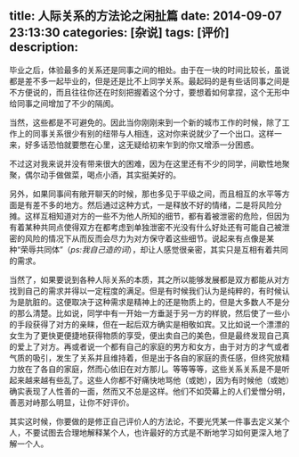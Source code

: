 title: 人际关系的方法论之闲扯篇
date: 2014-09-07 23:13:30
categories: [杂说]
tags: [评价]
description: 
---
毕业之后，体验最多的关系还是同事之间的相处。由于在一块的时间比较长，虽说都是差不多一起毕业的，但是还是比不上同学关系。最起码的是有些话同事之间是不方便说的，而且往往你还在时刻把握着这个分寸，要想着如何拿捏，这个无形中给同事之间增加了不少的隔阂。

当然，这些都是不可避免的。因此当你刚刚来到一个新的城市工作的时候，除了工作上的同事关系很少有别的纽带与人相连，这对你来说就少了一个出口。这样一来，好多话恐怕就要憋在心里，这无疑给初来乍到的你又增添一分困惑。

不过这对我来说并没有带来很大的困难，因为在这里还有不少的同学，间歇性地聚聚，偶尔动手做做菜，喝点小酒，其实挺美好的。
<!--more-->
另外，如果同事间有敞开聊天的时候，那也多见于平级之间，而且相互的水平等方面是有差不多的地方。然后通过这种方式，一是释放不好的情绪，二是将风险分摊。这样互相知道对方的一些不为他人所知的细节，都有着被泄密的危险，但因为有着某种共同点使得双方在都考虑到单独泄密不光没有什么好处还有可能自己被泄密的风险的情况下从而反而会尽力为对方保守着这些细节。说起来有点像是某种“荣辱共同体”（*ps:我自己造的词*），却让人感觉很亲密，其实只是互相有着共同的需求。

当然了，如果要说到各种人际关系的本质，其之所以能够发展都是双方都能从对方找到自己的需求并得以一定程度的满足。但是有时候我们认为是纯粹的，有时候认为是肮脏的。这便取决于这种需求是精神上的还是物质上的，但是大多数人不是分的那么清楚。比如说，同学中有一开始一方垂涎于另一方的样貌，然后使了一些小的手段获得了对方的亲睐，但在一起后双方确实是相敬如宾。又比如说一个漂漂的女生为了更快更便捷地获得物质的享受，便出卖自己的美色，但是最终发现自己真的爱上了对方。再或者说一个都有自己的家庭的男方和女方，由于对方的才气或者气质的吸引，发生了关系并且维持着，但是出于各自的家庭的责任感，但终究放精力放在了各自的家庭，然而心依旧在对方那儿。等等等等，这些关系关系是不是听起来越来越有些乱了。这些人你都不好痛快地骂他（或她），因为有时候他（或她）确实表现了人性善的一面，然而又不总是这样。他们不如荧幕上的人们爱憎分明，善恶对峙那么明显，让你不好评价。

其实这时候，你要做的是修正自己评价人的方法论，不要光凭某一件事去定义某个人，不要试图去合理地解释某个人，也许最好的方式是不断地学习如何更深入地了解一个人。